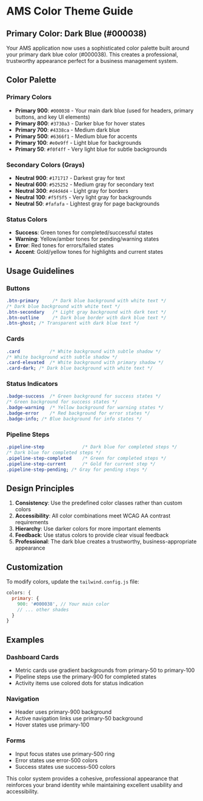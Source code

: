 # AMS Color Theme Guide

## Primary Color: Dark Blue (#000038)

Your AMS application now uses a sophisticated color palette built around your primary dark blue color (#000038). This creates a professional, trustworthy appearance perfect for a business management system.

## Color Palette

### Primary Colors

- **Primary 900**: `#000038` - Your main dark blue (used for headers, primary buttons, and key UI elements)
- **Primary 800**: `#3730a3` - Darker blue for hover states
- **Primary 700**: `#4338ca` - Medium dark blue
- **Primary 500**: `#6366f1` - Medium blue for accents
- **Primary 100**: `#e0e9ff` - Light blue for backgrounds
- **Primary 50**: `#f0f4ff` - Very light blue for subtle backgrounds

### Secondary Colors (Grays)

- **Neutral 900**: `#171717` - Darkest gray for text
- **Neutral 600**: `#525252` - Medium gray for secondary text
- **Neutral 300**: `#d4d4d4` - Light gray for borders
- **Neutral 100**: `#f5f5f5` - Very light gray for backgrounds
- **Neutral 50**: `#fafafa` - Lightest gray for page backgrounds

### Status Colors

- **Success**: Green tones for completed/successful states
- **Warning**: Yellow/amber tones for pending/warning states
- **Error**: Red tones for errors/failed states
- **Accent**: Gold/yellow tones for highlights and current states

## Usage Guidelines

### Buttons

```css
.btn-primary     /* Dark blue background with white text */
/* Dark blue background with white text */
.btn-secondary   /* Light gray background with dark text */
.btn-outline     /* Dark blue border with dark blue text */
.btn-ghost; /* Transparent with dark blue text */
```

### Cards

```css
.card           /* White background with subtle shadow */
/* White background with subtle shadow */
.card-elevated  /* White background with primary shadow */
.card-dark; /* Dark blue background with white text */
```

### Status Indicators

```css
.badge-success  /* Green background for success states */
/* Green background for success states */
.badge-warning  /* Yellow background for warning states */
.badge-error    /* Red background for error states */
.badge-info; /* Blue background for info states */
```

### Pipeline Steps

```css
.pipeline-step              /* Dark blue for completed steps */
/* Dark blue for completed steps */
.pipeline-step-completed    /* Green for completed steps */
.pipeline-step-current      /* Gold for current step */
.pipeline-step-pending; /* Gray for pending steps */
```

## Design Principles

1. **Consistency**: Use the predefined color classes rather than custom colors
2. **Accessibility**: All color combinations meet WCAG AA contrast requirements
3. **Hierarchy**: Use darker colors for more important elements
4. **Feedback**: Use status colors to provide clear visual feedback
5. **Professional**: The dark blue creates a trustworthy, business-appropriate appearance

## Customization

To modify colors, update the `tailwind.config.js` file:

```javascript
colors: {
  primary: {
    900: '#000038', // Your main color
    // ... other shades
  }
}
```

## Examples

### Dashboard Cards

- Metric cards use gradient backgrounds from primary-50 to primary-100
- Pipeline steps use the primary-900 for completed states
- Activity items use colored dots for status indication

### Navigation

- Header uses primary-900 background
- Active navigation links use primary-50 background
- Hover states use primary-100

### Forms

- Input focus states use primary-500 ring
- Error states use error-500 colors
- Success states use success-500 colors

This color system provides a cohesive, professional appearance that reinforces your brand identity while maintaining excellent usability and accessibility.
